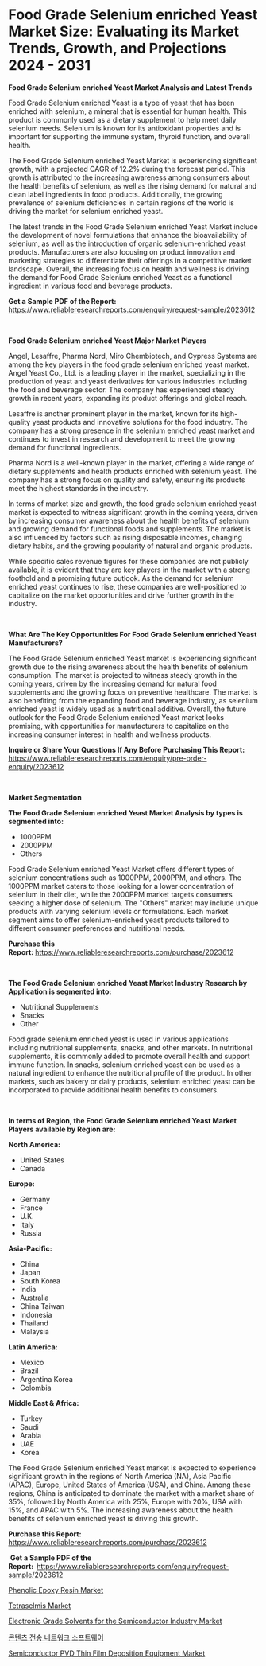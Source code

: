 <p><h1>Food Grade Selenium enriched Yeast Market Size: Evaluating its Market Trends, Growth, and Projections 2024 - 2031</h1></p><p><strong>Food Grade Selenium enriched Yeast Market Analysis and Latest Trends</strong></p>
<p><p>Food Grade Selenium enriched Yeast is a type of yeast that has been enriched with selenium, a mineral that is essential for human health. This product is commonly used as a dietary supplement to help meet daily selenium needs. Selenium is known for its antioxidant properties and is important for supporting the immune system, thyroid function, and overall health.</p><p>The Food Grade Selenium enriched Yeast Market is experiencing significant growth, with a projected CAGR of 12.2% during the forecast period. This growth is attributed to the increasing awareness among consumers about the health benefits of selenium, as well as the rising demand for natural and clean label ingredients in food products. Additionally, the growing prevalence of selenium deficiencies in certain regions of the world is driving the market for selenium enriched yeast.</p><p>The latest trends in the Food Grade Selenium enriched Yeast Market include the development of novel formulations that enhance the bioavailability of selenium, as well as the introduction of organic selenium-enriched yeast products. Manufacturers are also focusing on product innovation and marketing strategies to differentiate their offerings in a competitive market landscape. Overall, the increasing focus on health and wellness is driving the demand for Food Grade Selenium enriched Yeast as a functional ingredient in various food and beverage products.</p></p>
<p><strong>Get a Sample PDF of the Report:&nbsp;</strong> <a href="https://www.reliableresearchreports.com/enquiry/request-sample/2023612">https://www.reliableresearchreports.com/enquiry/request-sample/2023612</a></p>
<p>&nbsp;</p>
<p><strong>Food Grade Selenium enriched Yeast Major Market Players</strong></p>
<p><p>Angel, Lesaffre, Pharma Nord, Miro Chembiotech, and Cypress Systems are among the key players in the food grade selenium enriched yeast market. Angel Yeast Co., Ltd. is a leading player in the market, specializing in the production of yeast and yeast derivatives for various industries including the food and beverage sector. The company has experienced steady growth in recent years, expanding its product offerings and global reach.</p><p>Lesaffre is another prominent player in the market, known for its high-quality yeast products and innovative solutions for the food industry. The company has a strong presence in the selenium enriched yeast market and continues to invest in research and development to meet the growing demand for functional ingredients.</p><p>Pharma Nord is a well-known player in the market, offering a wide range of dietary supplements and health products enriched with selenium yeast. The company has a strong focus on quality and safety, ensuring its products meet the highest standards in the industry.</p><p>In terms of market size and growth, the food grade selenium enriched yeast market is expected to witness significant growth in the coming years, driven by increasing consumer awareness about the health benefits of selenium and growing demand for functional foods and supplements. The market is also influenced by factors such as rising disposable incomes, changing dietary habits, and the growing popularity of natural and organic products.</p><p>While specific sales revenue figures for these companies are not publicly available, it is evident that they are key players in the market with a strong foothold and a promising future outlook. As the demand for selenium enriched yeast continues to rise, these companies are well-positioned to capitalize on the market opportunities and drive further growth in the industry.</p></p>
<p>&nbsp;</p>
<p><strong>What Are The Key Opportunities For Food Grade Selenium enriched Yeast Manufacturers?</strong></p>
<p><p>The Food Grade Selenium enriched Yeast market is experiencing significant growth due to the rising awareness about the health benefits of selenium consumption. The market is projected to witness steady growth in the coming years, driven by the increasing demand for natural food supplements and the growing focus on preventive healthcare. The market is also benefiting from the expanding food and beverage industry, as selenium enriched yeast is widely used as a nutritional additive. Overall, the future outlook for the Food Grade Selenium enriched Yeast market looks promising, with opportunities for manufacturers to capitalize on the increasing consumer interest in health and wellness products.</p></p>
<p><strong>Inquire or Share Your Questions If Any Before Purchasing This Report:</strong> <a href="https://www.reliableresearchreports.com/enquiry/pre-order-enquiry/2023612">https://www.reliableresearchreports.com/enquiry/pre-order-enquiry/2023612</a></p>
<p>&nbsp;</p>
<p><strong>Market Segmentation</strong></p>
<p><strong>The Food Grade Selenium enriched Yeast Market Analysis by types is segmented into:</strong></p>
<p><ul><li>1000PPM</li><li>2000PPM</li><li>Others</li></ul></p>
<p><p>Food Grade Selenium enriched Yeast Market offers different types of selenium concentrations such as 1000PPM, 2000PPM, and others. The 1000PPM market caters to those looking for a lower concentration of selenium in their diet, while the 2000PPM market targets consumers seeking a higher dose of selenium. The "Others" market may include unique products with varying selenium levels or formulations. Each market segment aims to offer selenium-enriched yeast products tailored to different consumer preferences and nutritional needs.</p></p>
<p><strong>Purchase this Report:&nbsp;</strong><a href="https://www.reliableresearchreports.com/purchase/2023612">https://www.reliableresearchreports.com/purchase/2023612</a></p>
<p>&nbsp;</p>
<p><strong>The Food Grade Selenium enriched Yeast Market Industry Research by Application is segmented into:</strong></p>
<p><ul><li>Nutritional Supplements</li><li>Snacks</li><li>Other</li></ul></p>
<p><p>Food grade selenium enriched yeast is used in various applications including nutritional supplements, snacks, and other markets. In nutritional supplements, it is commonly added to promote overall health and support immune function. In snacks, selenium enriched yeast can be used as a natural ingredient to enhance the nutritional profile of the product. In other markets, such as bakery or dairy products, selenium enriched yeast can be incorporated to provide additional health benefits to consumers.</p></p>
<p>&nbsp;</p>
<p><strong>In terms of Region, the Food Grade Selenium enriched Yeast Market Players available by Region are:</strong></p>
<p>
    <p> <strong> North America: </strong>
        <ul>
            <li>United States</li>
            <li>Canada</li>
        </ul>
        </p> 
    <p> <strong> Europe: </strong>
        <ul>
            <li>Germany</li>
            <li>France</li>
            <li>U.K.</li>
            <li>Italy</li>
            <li>Russia</li>
        </ul>
        </p> 
    <p> <strong> Asia-Pacific: </strong>
        <ul>
            <li>China</li>
            <li>Japan</li>
            <li>South Korea</li>
            <li>India</li>
            <li>Australia</li>
            <li>China Taiwan</li>
            <li>Indonesia</li>
            <li>Thailand</li>
            <li>Malaysia</li>
        </ul>
        </p> 
    <p> <strong> Latin America: </strong>
        <ul>
            <li>Mexico</li>
            <li>Brazil</li>
            <li>Argentina Korea</li>
            <li>Colombia</li>
        </ul>
        </p> 
    <p> <strong> Middle East & Africa: </strong>
        <ul>
            <li>Turkey</li>
            <li>Saudi</li>
            <li>Arabia</li>
            <li>UAE</li>
            <li>Korea</li>
        </ul>
    </p>
    </p>
<p><p>The Food Grade Selenium enriched Yeast market is expected to experience significant growth in the regions of North America (NA), Asia Pacific (APAC), Europe, United States of America (USA), and China. Among these regions, China is anticipated to dominate the market with a market share of 35%, followed by North America with 25%, Europe with 20%, USA with 15%, and APAC with 5%. The increasing awareness about the health benefits of selenium enriched yeast is driving this growth.</p></p>
<p><strong>Purchase this Report: </strong><a href="https://www.reliableresearchreports.com/purchase/2023612">https://www.reliableresearchreports.com/purchase/2023612</a></p>
<p>&nbsp;<strong>Get a Sample PDF of the Report:&nbsp;&nbsp;</strong><a href="https://www.reliableresearchreports.com/enquiry/request-sample/2023612">https://www.reliableresearchreports.com/enquiry/request-sample/2023612</a></p>
<p><strong></strong></p>
<p><p><a href="https://iodized-pantydraco-05c.notion.site/Phenolic-Epoxy-Resin-Market-Analysis-Examines-its-Scope-on-Growth-Opportunities-and-Forecasted-Tren-b4518311bd8148578e65b8c92dc4eb7e">Phenolic Epoxy Resin Market</a></p><p><a href="https://noble-drawer-34c.notion.site/Tetraselmis-Market-Furnish-Information-about-Market-Size-Market-Share-Market-Dynamics-and-Project-08a0dc6eb0874c9488a8fa2974744ac7">Tetraselmis Market</a></p><p><a href="https://view.publitas.com/reportprime-1/electronic-grade-solvents-for-the-semiconductor-industry-market-size-furnishes-valuable-information-encompassing-market-share-market-trends-and-projections-spanning-from-2024-to-2031/">Electronic Grade Solvents for the Semiconductor Industry Market</a></p><p><a href="https://medium.com/@bentleemidoriestelle7o/%EC%BD%98%ED%85%90%EC%B8%A0-%EC%A0%84%EC%86%A1-%EB%84%A4%ED%8A%B8%EC%9B%8C%ED%81%AC-%EC%86%8C%ED%94%84%ED%8A%B8%EC%9B%A8%EC%96%B4-%EC%8B%9C%EC%9E%A5-%EA%B7%9C%EB%AA%A8-%EC%8B%9C%EC%9E%A5-%EC%A0%84%EB%A7%9D-%EB%B0%8F-%EC%8B%9C%EC%9E%A5-%EC%98%88%EC%B8%A1-2024%EB%85%84%EB%B6%80%ED%84%B0-2031%EB%85%84%EA%B9%8C%EC%A7%80-d03a3711daa7">콘텐츠 전송 네트워크 소프트웨어</a></p><p><a href="https://view.publitas.com/reportprime-1/semiconductor-pvd-thin-film-deposition-equipment-market-provides-a-comprehensive-analysis-including-a-macro-overview-of-the-market-as-well-as-micro-details-such-as-market-size-and-competitive-landscape/">Semiconductor PVD Thin Film Deposition Equipment Market</a></p></p>